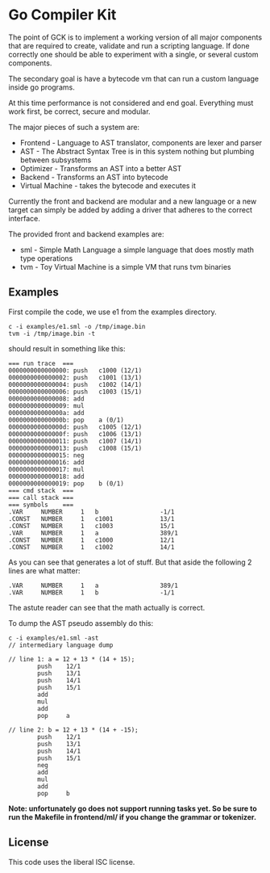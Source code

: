 Go Compiler Kit
===============

The point of GCK is to implement a working version of all major components that
are required to create, validate and run a scripting language.
If done correctly one should be able to experiment with a single, or several
custom components.

The secondary goal is have a bytecode vm that can run a custom language inside
go programs.

At this time performance is not considered and end goal.
Everything must work first, be correct, secure and modular.

The major pieces of such a system are:
* Frontend - Language to AST translator, components are lexer and parser
* AST - The Abstract Syntax Tree is in this system nothing but plumbing between subsystems
* Optimizer -  Transforms an AST into a better AST
* Backend - Transforms an AST into bytecode
* Virtual Machine - takes the bytecode and executes it

Currently the front and backend are modular and a new language or a new target
can simply be added by adding a driver that adheres to the correct interface.

The provided front and backend examples are:
* sml - Simple Math Language a simple language that does mostly math type operations
* tvm - Toy Virtual Machine is a simple VM that runs tvm binaries

## Examples
First compile the code, we use e1 from the examples directory.
```
c -i examples/e1.sml -o /tmp/image.bin
tvm -i /tmp/image.bin -t
```

should result in something like this:
```
=== run trace  ===
0000000000000000: push   c1000 (12/1)
0000000000000002: push   c1001 (13/1)
0000000000000004: push   c1002 (14/1)
0000000000000006: push   c1003 (15/1)
0000000000000008: add   
0000000000000009: mul   
000000000000000a: add   
000000000000000b: pop    a (0/1)
000000000000000d: push   c1005 (12/1)
000000000000000f: push   c1006 (13/1)
0000000000000011: push   c1007 (14/1)
0000000000000013: push   c1008 (15/1)
0000000000000015: neg   
0000000000000016: add   
0000000000000017: mul   
0000000000000018: add   
0000000000000019: pop    b (0/1)
=== cmd stack  ===
=== call stack ===
=== symbols    ===
.VAR     NUMBER     1   b                 -1/1
.CONST   NUMBER     1   c1001             13/1
.CONST   NUMBER     1   c1003             15/1
.VAR     NUMBER     1   a                 389/1
.CONST   NUMBER     1   c1000             12/1
.CONST   NUMBER     1   c1002             14/1
```
As you can see that generates a lot of stuff.
But that aside the following 2 lines are what matter:
```
.VAR     NUMBER     1   a                 389/1
.VAR     NUMBER     1   b                 -1/1
```
The astute reader can see that the math actually is correct.

To dump the AST pseudo assembly do this:
```
c -i examples/e1.sml -ast
// intermediary language dump

// line 1: a = 12 + 13 * (14 + 15);
        push    12/1
        push    13/1
        push    14/1
        push    15/1
        add
        mul
        add
        pop     a

// line 2: b = 12 + 13 * (14 + -15);
        push    12/1
        push    13/1
        push    14/1
        push    15/1
        neg
        add
        mul
        add
        pop     b
```

**Note: unfortunately go does not support running tasks yet.  So be sure to run the Makefile in frontend/ml/ if you change the grammar or tokenizer.**

## License
This code uses the liberal ISC license.
